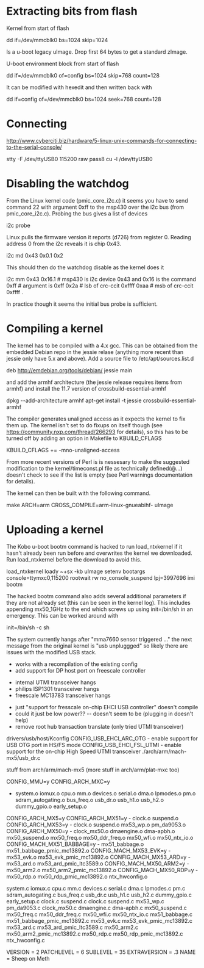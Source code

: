 # Extracting bits from flash

Kernel from start of flash

dd if=/dev/mmcblk0 bs=1024 skip=1024

Is a u-boot legacy uImage.  Drop first 64 bytes to get a standard zImage.

U-boot environment block from start of flash

dd if=/dev/mmcblk0 of=config bs=1024 skip=768 count=128

It can be modified with hexedit and then written back with

dd if=config of=/dev/mmcblk0 bs=1024 seek=768 count=128

# Connecting

http://www.cyberciti.biz/hardware/5-linux-unix-commands-for-connecting-to-the-serial-console/

stty -F /dev/ttyUSB0 115200 raw pass8
cu -l /dev/ttyUSB0

# Disabling the watchdog

From the Linux kernel code (pmic_core_i2c.c) it seems you have to send
command 22 with argument 0xff to the msp430 over the i2c bus (from
pmic_core_i2c.c).  Probing the bus gives a list of devices

i2c probe

Linux pulls the firmware version it reports (d726) from register 0.
Reading address 0 from the i2c reveals it is chip 0x43.

i2c md 0x43 0x0.1 0x2

This should then do the watchdog disable as the kernel does it

i2c mm 0x43 0x16.1   # msp430 is i2c device 0x43 and 0x16 is the command
0xff                 # argument is 0xff
0x2a                 # lsb of crc-ccit 0xffff
0xaa                 # msb of crc-ccit 0xffff
.

In practice though it seems the initial bus probe is sufficient.

# Compiling a kernel

The kernel has to be compiled with a 4.x gcc.  This can be obtained
from the embedded Debian repo in the jessie relase (anything more
recent than jessie only have 5.x and above).  Add a source file
to /etc/apt/sources.list.d

deb http://emdebian.org/tools/debian/ jessie main

and add the armhf architecture (the jessie release requires items from
armhf) and install the 11.7 version of crossbuild-essential-armhf

dpkg --add-architecture armhf
apt-get install -t jessie crossbuild-essential-armhf

The compiler generates unaligned access as it expects the kernel to
fix them up.  The kernel isn't set to do fixups on itself though (see
https://community.nxp.com/thread/266293 for details), so this has to be
turned off by adding an option in Makefile to KBUILD_CFLAGS

KBUILD_CFLAGS += -mno-unaligned-access

From more recent versions of Perl is is nessesary to make the
suggested modification to the kernel/timeconst.pl file as technically
defined(@...) doesn't check to see if the list is empty (see Perl
warnings documentation for details).

The kernel can then be built with the following command.  

make ARCH=arm CROSS_COMPILE=arm-linux-gnueabihf- uImage

# Uploading a kernel

The Kobo u-boot bootm command is hacked to run load_ntxkernel if it
hasn't already been run before and overwrites the kernel we
downloaded.  Run load_ntxkernel before the download to avoid this.

load_ntxkernel
loady
~+sx -kb uImage
setenv bootargs console=ttymxc0,115200 rootwait rw no_console_suspend lpj=3997696
imi
bootm

The hacked bootm command also adds several additional parameters if
they are not already set (this can be seen in the kernel log).  This
includes appending mx50_1GHz to the end which screws up using
init=/bin/sh in an emergency.  This can be worked around with

init=/bin/sh -c sh

The system currently hangs after "mma7660 sensor triggered ..." the
next message from the original kernel is "usb unpluggged" so likely
there are issues with the modified USB stack.

- works with a recompilation of the existing config
- add support for DP host port on freescale controller
* internal UTMI transceiver hangs
* philips ISP1301 transceiver hangs
* freescale MC13783 transceiver hangs
- just "support for fresscale on-chip EHCI USB controller" doesn't compile
- could it just be low power?? -- doesn't seem to be (plugging in doesn't help)
- remove root hub transaction translate (only tried UTMI transceiver)

drivers/usb/host/Kconfig
CONFIG_USB_EHCI_ARC_OTG - enable support for USB OTG port in HS/FS mode
CONFIG_USB_EHCI_FSL_UTMI - enable support for the on-chip High Speed UTMI transceiver
./arch/arm/mach-mx5/usb_dr.c

stuff from arch/arm/mach-mx5 (more stuff in arch/arm/plat-mxc too)

CONFIG_MMU=y
CONFIG_ARCH_MXC=y

- system.o iomux.o cpu.o mm.o devices.o serial.o dma.o lpmodes.o pm.o sdram_autogating.o bus_freq.o usb_dr.o usb_h1.o usb_h2.o dummy_gpio.o  early_setup.o

CONFIG_ARCH_MX5=y
CONFIG_ARCH_MX51=y - clock.o suspend.o
CONFIG_ARCH_MX53=y - clock.o suspend.o mx53_wp.o pm_da9053.o
CONFIG_ARCH_MX50=y - clock_mx50.o dmaengine.o dma-apbh.o mx50_suspend.o mx50_freq.o mx50_ddr_freq.o mx50_wfi.o mx50_ntx_io.o
CONFIG_MACH_MX51_BABBAGE=y - mx51_babbage.o mx51_babbage_pmic_mc13892.o
CONFIG_MACH_MX53_EVK=y - mx53_evk.o mx53_evk_pmic_mc13892.o
CONFIG_MACH_MX53_ARD=y - mx53_ard.o mx53_ard_pmic_ltc3589.o
CONFIG_MACH_MX50_ARM2=y - mx50_arm2.o mx50_arm2_pmic_mc13892.o
CONFIG_MACH_MX50_RDP=y - mx50_rdp.o mx50_rdp_pmic_mc13892.o ntx_hwconfig.o


system.c
iomux.c
cpu.c
mm.c
devices.c
serial.c
dma.c
lpmodes.c
pm.c
sdram_autogating.c
bus_freq.c
usb_dr.c
usb_h1.c
usb_h2.c
dummy_gpio.c
early_setup.c
clock.c
suspend.c
clock.c
suspend.c
mx53_wp.c
pm_da9053.c
clock_mx50.c
dmaengine.c
dma-apbh.c
mx50_suspend.c
mx50_freq.c
mx50_ddr_freq.c
mx50_wfi.c
mx50_ntx_io.c
mx51_babbage.c
mx51_babbage_pmic_mc13892.c
mx53_evk.c
mx53_evk_pmic_mc13892.c
mx53_ard.c
mx53_ard_pmic_ltc3589.c
mx50_arm2.c
mx50_arm2_pmic_mc13892.c
mx50_rdp.c
mx50_rdp_pmic_mc13892.c
ntx_hwconfig.c


VERSION = 2
PATCHLEVEL = 6
SUBLEVEL = 35
EXTRAVERSION = .3
NAME = Sheep on Meth
